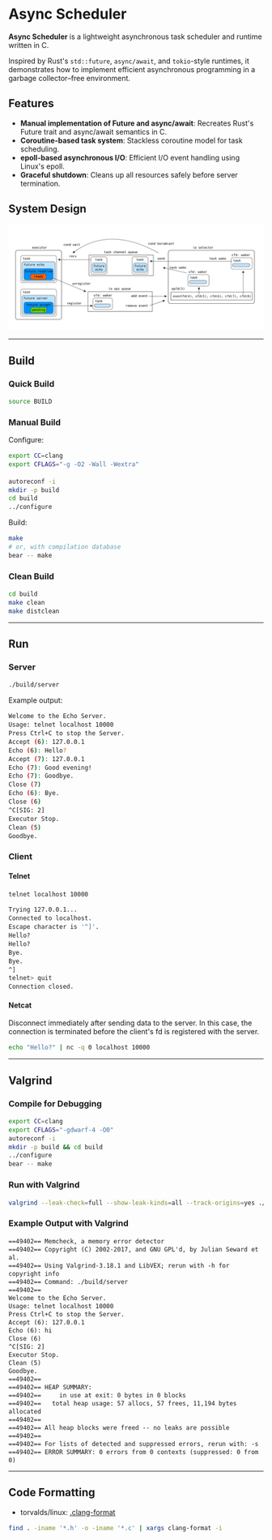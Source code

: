 # Async Scheduler

**Async Scheduler** is a lightweight asynchronous task scheduler and runtime written in C.

Inspired by Rust's `std::future`, `async/await`, and `tokio`-style runtimes, it demonstrates how to implement efficient asynchronous programming in a garbage collector–free environment.

## Features

- **Manual implementation of Future and async/await**: Recreates Rust's Future trait and async/await semantics in C.
- **Coroutine-based task system**: Stackless coroutine model for task scheduling.
- **epoll-based asynchronous I/O**: Efficient I/O event handling using Linux's epoll.
- **Graceful shutdown**: Cleans up all resources safely before server termination.

## System Design

![system architecture](docs/images/architecture.png)

---

## Build

### Quick Build

```bash
source BUILD
```

### Manual Build

Configure:

```bash
export CC=clang
export CFLAGS="-g -O2 -Wall -Wextra"

autoreconf -i
mkdir -p build
cd build
../configure
```

Build:

```bash
make
# or, with compilation database
bear -- make
```

### Clean Build

```bash
cd build
make clean
make distclean
```

---

## Run

### Server

```bash
./build/server
```

Example output:

```bash
Welcome to the Echo Server.
Usage: telnet localhost 10000
Press Ctrl+C to stop the Server.
Accept (6): 127.0.0.1
Echo (6): Hello?
Accept (7): 127.0.0.1
Echo (7): Good evening!
Echo (7): Goodbye.
Close (7)
Echo (6): Bye.
Close (6)
^C[SIG: 2]
Executor Stop.
Clean (5)
Goodbye.
```

### Client

#### Telnet

```bash
telnet localhost 10000
```

```bash
Trying 127.0.0.1...
Connected to localhost.
Escape character is '^]'.
Hello?
Hello?
Bye.
Bye.
^]
telnet> quit
Connection closed.
```

#### Netcat

Disconnect immediately after sending data to the server.
In this case, the connection is terminated before the client's fd is registered with the server.

```bash
echo "Hello?" | nc -q 0 localhost 10000
```

---

## Valgrind

### Compile for Debugging

```bash
export CC=clang
export CFLAGS="-gdwarf-4 -O0"
autoreconf -i
mkdir -p build && cd build
../configure
bear -- make
```

### Run with Valgrind

```bash
valgrind --leak-check=full --show-leak-kinds=all --track-origins=yes ./build/server
```

### Example Output with Valgrind

```log
==49402== Memcheck, a memory error detector
==49402== Copyright (C) 2002-2017, and GNU GPL'd, by Julian Seward et al.
==49402== Using Valgrind-3.18.1 and LibVEX; rerun with -h for copyright info
==49402== Command: ./build/server
==49402==
Welcome to the Echo Server.
Usage: telnet localhost 10000
Press Ctrl+C to stop the Server.
Accept (6): 127.0.0.1
Echo (6): hi
Close (6)
^C[SIG: 2]
Executor Stop.
Clean (5)
Goodbye.
==49402==
==49402== HEAP SUMMARY:
==49402==     in use at exit: 0 bytes in 0 blocks
==49402==   total heap usage: 57 allocs, 57 frees, 11,194 bytes allocated
==49402==
==49402== All heap blocks were freed -- no leaks are possible
==49402==
==49402== For lists of detected and suppressed errors, rerun with: -s
==49402== ERROR SUMMARY: 0 errors from 0 contexts (suppressed: 0 from 0)
```

---

## Code Formatting

- torvalds/linux: [.clang-format](https://github.com/torvalds/linux/blob/master/.clang-format)

```bash
find . -iname '*.h' -o -iname '*.c' | xargs clang-format -i
```

